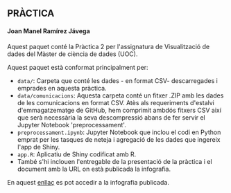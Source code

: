 ## PRÀCTICA
#### Joan Manel Ramírez Jávega

Aquest paquet conté la Pràctica 2 per l'assignatura de Visualització de dades del Màster de ciència de dades (UOC).

Aquest paquet està conformat principalment per:

- `data/`: Carpeta que conté les dades - en format CSV- descarregades i emprades en aquesta pràctica.
- `data/comunicacions`: Aquesta carpeta conté un fitxer .ZIP amb les dades de les comunicacions en format CSV. Atès als requeriments d'estalvi d'emmagatzematge de GitHub, hem comprimit ambdós fitxers CSV així que serà necessària la seva descompressió abans de fer servir el Jupyter Notebook 'preprocessament'.
- `preprocessament.ipynb`: Jupyter Notebook que inclou el codi en Python emprat per les tasques de neteja i agregació de les dades que ingereix l'app de Shiny.
- `app.R`: Aplicatiu de Shiny codificat amb R.
- També s'hi inclouen l'entregable de la presentació de la pràctica i el document amb la URL on està publicada la infografia.

En aquest [enllaç](https://ramirezjavega-jm.shinyapps.io/Analisi_comunicacions_neteja/) es pot accedir a la infografia publicada.

